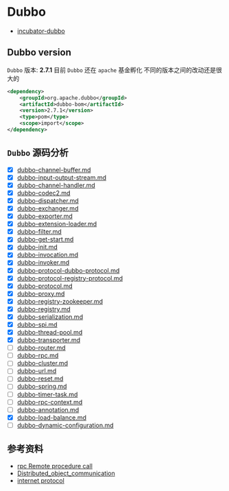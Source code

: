 # Dubbo

- [incubator-dubbo](https://github.com/apache/incubator-dubbo)

## Dubbo version

`Dubbo` 版本: **2.7.1** 目前 `Dubbo` 还在 `apache` 基金孵化 不同的版本之间的改动还是很大的

```xml
<dependency>
    <groupId>org.apache.dubbo</groupId>
    <artifactId>dubbo-bom</artifactId>
    <version>2.7.1</version>
    <type>pom</type>
    <scope>import</scope>
</dependency>
```

## `Dubbo` 源码分析

- [x] [dubbo-channel-buffer.md](dubbo-channel-buffer.md)
- [x] [dubbo-input-output-stream.md](dubbo-input-output-stream.md)
- [x] [dubbo-channel-handler.md](dubbo-channel-handler.md)
- [x] [dubbo-codec2.md](dubbo-codec2.md)
- [x] [dubbo-dispatcher.md](dubbo-dispatcher.md)
- [x] [dubbo-exchanger.md](dubbo-exchanger.md)
- [x] [dubbo-exporter.md](dubbo-exporter.md)
- [x] [dubbo-extension-loader.md](dubbo-extension-loader.md)
- [x] [dubbo-filter.md](dubbo-filter.md)
- [x] [dubbo-get-start.md](dubbo-get-start.md)
- [x] [dubbo-init.md](dubbo-init.md)
- [x] [dubbo-invocation.md](dubbo-invocation.md)
- [x] [dubbo-invoker.md](dubbo-invoker.md)
- [x] [dubbo-protocol-dubbo-protocol.md](dubbo-protocol-dubbo-protocol.md)
- [x] [dubbo-protocol-registry-protocol.md](dubbo-protocol-registry-protocol.md)
- [x] [dubbo-protocol.md](dubbo-protocol.md)
- [x] [dubbo-proxy.md](dubbo-proxy.md)
- [x] [dubbo-registry-zookeeper.md](dubbo-registry-zookeeper.md)
- [x] [dubbo-registry.md](dubbo-registry.md)
- [x] [dubbo-serialization.md](dubbo-serialization.md)
- [x] [dubbo-spi.md](dubbo-spi.md)
- [x] [dubbo-thread-pool.md](dubbo-thread-pool.md)
- [x] [dubbo-transporter.md](dubbo-transporter.md)
- [ ] [dubbo-router.md](dubbo-router.md)
- [ ] [dubbo-rpc.md](dubbo-rpc.md)
- [ ] [dubbo-cluster.md](dubbo-cluster.md)
- [ ] [dubbo-url.md](dubbo-url.md)
- [ ] [dubbo-reset.md](dubbo-reset.md)
- [ ] [dubbo-spring.md](dubbo-spring.md)
- [ ] [dubbo-timer-task.md](dubbo-timer-task.md)
- [ ] [dubbo-rpc-context.md](dubbo-rpc-context.md)
- [ ] [dubbo-annotation.md](dubbo-annotation.md)
- [x] [dubbo-load-balance.md](dubbo-load-balance.md)
- [ ] [dubbo-dynamic-configuration.md](dubbo-dynamic-configuration.md)

## 参考资料

- [rpc Remote procedure call](https://en.wikipedia.org/wiki/Remote_procedure_call)
- [Distributed_object_communication](https://en.wikipedia.org/wiki/Distributed_object_communication)
- [internet protocol](http://www.ruanyifeng.com/blog/2012/05/internet_protocol_suite_part_i.html)
